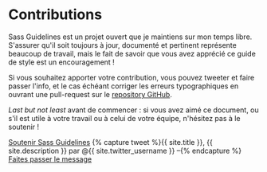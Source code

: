 
# Contributions

Sass Guidelines est un projet ouvert que je maintiens sur mon temps libre. S'assurer qu'il soit toujours à jour, documenté et pertinent représente beaucoup de travail, mais le fait de savoir que vous avez apprécié ce guide de style est un encouragement&nbsp;!

Si vous souhaitez apporter votre contribution, vous pouvez tweeter et faire passer l'info, et le cas échéant corriger les erreurs typographiques en ouvrant une pull-request sur le [repository GitHub](https://github.com/HugoGiraudel/sass-guidelines).

*Last but not least* avant de commencer : si vous avez aimé ce document, ou s'il est utile à votre travail ou à celui de votre équipe, n'hésitez pas à le soutenir&nbsp;!

<div class="button-wrapper">
  <a href="https://gum.co/sass-guidelines" target="_blank" class="button">Soutenir Sass Guidelines</a>
  {% capture tweet %}{{ site.title }}, {{ site.description }} par @{{ site.twitter_username }} –{% endcapture %}
  <a href="https://twitter.com/share?text={{ tweet | cgi_escape }}&url={{ site.url }}" target="_blank" class="button">Faites passer le message</a>
</div>
